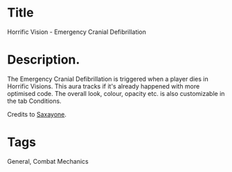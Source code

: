 # Title
Horrific Vision - Emergency Cranial Defibrillation

# Description.
The Emergency Cranial Defibrillation is triggered when a player dies in Horrific Visions. This aura tracks if it's already happened with more optimised code.
The overall look, colour, opacity etc. is also customizable in the tab Conditions.

Credits to [Saxayone](https://wago.io/p/Saxayone%232791).

# Tags
General, Combat Mechanics
